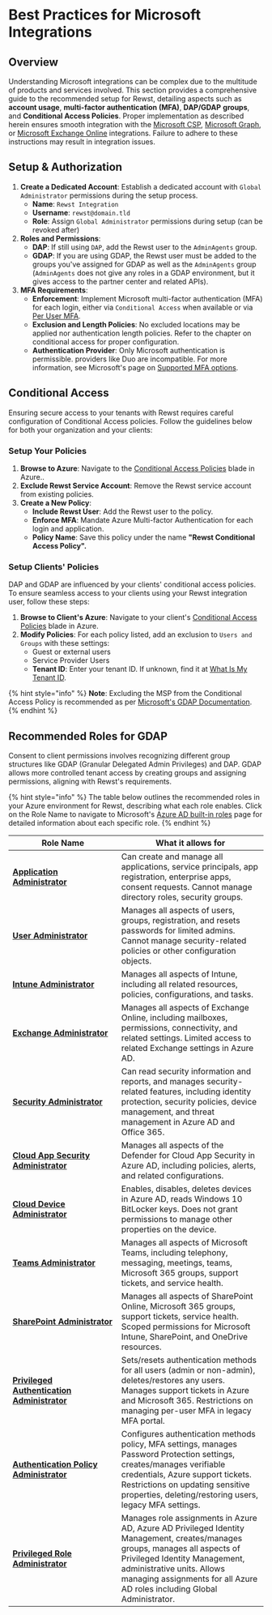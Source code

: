 # Best Practices for Microsoft Integrations

## Overview

Understanding Microsoft integrations can be complex due to the multitude of products and services involved. This section provides a comprehensive guide to the recommended setup for Rewst, detailing aspects such as **account usage**, **multi-factor authentication (MFA)**, **DAP/GDAP** **groups**, and **Conditional Access Policies**. Proper implementation as described herein ensures smooth integration with the [Microsoft CSP](microsoft-csp/), [Microsoft Graph](microsoft-graph/), or [Microsoft Exchange Online](../mail/microsoft-exchange-online/) integrations. Failure to adhere to these instructions may result in integration issues.

## **Setup & Authorization**

1. **Create a Dedicated Account**: Establish a dedicated account with `Global Administrator` permissions during the setup process.
   * **Name**: `Rewst Integration`
   * **Username**: `rewst@domain.tld`
   * **Role**: Assign `Global Administrator` permissions during setup (can be revoked after)
2. **Roles and Permissions**:
   * **DAP**: If still using `DAP`, add the Rewst user to the `AdminAgents` group.
   * **GDAP**: If you are using GDAP, the Rewst user must be added to the groups you've assigned for GDAP as well as the `AdminAgents` group (`AdminAgents` does not give any roles in a GDAP environment, but it gives access to the partner center and related APIs).
3. **MFA Requirements**:
   * **Enforcement**: Implement Microsoft multi-factor authentication (MFA) for each login, either via `Conditional Access` when available or via [Per User MFA](https://account.activedirectory.windowsazure.com/UserManagement/MultifactorVerification.aspx).
   * **Exclusion and Length Policies**: No excluded locations may be applied nor authentication length policies. Refer to the chapter on conditional access for proper configuration.
   * **Authentication Provider**: Only Microsoft authentication is permissible. providers like Duo are incompatible. For more information, see Microsoft's page on [Supported MFA options](https://learn.microsoft.com/en-us/partner-center/partner-security-requirements-mandating-mfa#supported-mfa-options).

## Conditional Access

Ensuring secure access to your tenants with Rewst requires careful configuration of Conditional Access policies. Follow the guidelines below for both your organization and your clients:

### **Setup Your Policies**

1. **Browse to Azure**: Navigate to the [Conditional Access Policies](https://portal.azure.com/#view/Microsoft\_AAD\_ConditionalAccess/ConditionalAccessBlade/\~/Policies) blade in Azure..
2. **Exclude Rewst Service Account**: Remove the Rewst service account from existing policies.
3. **Create a New Policy**:
   * **Include Rewst User**: Add the Rewst user to the policy.
   * **Enforce MFA**: Mandate Azure Multi-factor Authentication for each login and application.
   * **Policy Name**: Save this policy under the name **"Rewst Conditional Access Policy".**

### **Setup Clients' Policies**

DAP and GDAP are influenced by your clients' conditional access policies. To ensure seamless access to your clients using your Rewst integration user, follow these steps:

1. **Browse to Client's Azure**: Navigate to your client's [Conditional Access Policies](https://portal.azure.com/#view/Microsoft\_AAD\_ConditionalAccess/ConditionalAccessBlade/\~/Policies) blade in Azure.
2. **Modify Policies**: For each policy listed, add an exclusion to `Users and Groups` with these settings:
   * Guest or external users
   * Service Provider Users
   * **Tenant ID**: Enter your tenant ID. If unknown, find it at [What Is My Tenant ID](https://whatismytenantid.com/).

{% hint style="info" %}
**Note**: Excluding the MSP from the Conditional Access Policy is recommended as per [Microsoft's GDAP Documentation](https://learn.microsoft.com/en-us/partner-center/gdap-faq#what-is-the-recommended-next-step-if-the-conditional-access-policy-set-by-the-customer-blocks-all-external-access-including-csps-access-aobo-to-the-customers-tenant).
{% endhint %}

## Recommended Roles for GDAP

Consent to client permissions involves recognizing different group structures like GDAP (Granular Delegated Admin Privileges) and DAP. GDAP allows more controlled tenant access by creating groups and assigning permissions, aligning with Rewst's requirements.

{% hint style="info" %}
The table below outlines the recommended roles in your Azure environment for Rewst, describing what each role enables. Click on the Role Name to navigate to Microsoft's [Azure AD built-in roles](https://learn.microsoft.com/en-us/azure/active-directory/roles/permissions-reference#cloud-app-security-administrator) page for detailed information about each specific role.
{% endhint %}

<table data-full-width="false"><thead><tr><th width="199">Role Name</th><th>What it allows for</th></tr></thead><tbody><tr><td><a href="https://learn.microsoft.com/en-us/azure/active-directory/roles/permissions-reference#application-administrator"><strong>Application Administrator</strong></a></td><td>Can create and manage all applications, service principals, app registration, enterprise apps, consent requests. Cannot manage directory roles, security groups.</td></tr><tr><td><a href="https://learn.microsoft.com/en-us/azure/active-directory/roles/permissions-reference#user-administrator"><strong>User Administrator</strong></a></td><td>Manages all aspects of users, groups, registration, and resets passwords for limited admins. Cannot manage security-related policies or other configuration objects.</td></tr><tr><td><a href="https://learn.microsoft.com/en-us/azure/active-directory/roles/permissions-reference#intune-administrator"><strong>Intune Administrator</strong></a></td><td>Manages all aspects of Intune, including all related resources, policies, configurations, and tasks.</td></tr><tr><td><a href="https://learn.microsoft.com/en-us/azure/active-directory/roles/permissions-reference#exchange-administrator"><strong>Exchange Administrator</strong></a></td><td>Manages all aspects of Exchange Online, including mailboxes, permissions, connectivity, and related settings. Limited access to related Exchange settings in Azure AD.</td></tr><tr><td><a href="https://learn.microsoft.com/en-us/azure/active-directory/roles/permissions-reference#security-administrator"><strong>Security Administrator</strong></a></td><td>Can read security information and reports, and manages security-related features, including identity protection, security policies, device management, and threat management in Azure AD and Office 365.</td></tr><tr><td><a href="https://learn.microsoft.com/en-us/azure/active-directory/roles/permissions-reference#cloud-app-security-administrator"><strong>Cloud App Security Administrator</strong></a></td><td>Manages all aspects of the Defender for Cloud App Security in Azure AD, including policies, alerts, and related configurations.</td></tr><tr><td><a href="https://learn.microsoft.com/en-us/azure/active-directory/roles/permissions-reference#cloud-device-administrator"><strong>Cloud Device Administrator</strong></a></td><td>Enables, disables, deletes devices in Azure AD, reads Windows 10 BitLocker keys. Does not grant permissions to manage other properties on the device.</td></tr><tr><td><a href="https://learn.microsoft.com/en-us/azure/active-directory/roles/permissions-reference#teams-administrator"><strong>Teams Administrator</strong></a></td><td>Manages all aspects of Microsoft Teams, including telephony, messaging, meetings, teams, Microsoft 365 groups, support tickets, and service health.</td></tr><tr><td><a href="https://learn.microsoft.com/en-us/azure/active-directory/roles/permissions-reference#sharepoint-administrator"><strong>SharePoint Administrator</strong></a></td><td>Manages all aspects of SharePoint Online, Microsoft 365 groups, support tickets, service health. Scoped permissions for Microsoft Intune, SharePoint, and OneDrive resources.</td></tr><tr><td><a href="https://learn.microsoft.com/en-us/azure/active-directory/roles/permissions-reference#privileged-authentication-administrator"><strong>Privileged Authentication Administrator</strong></a></td><td>Sets/resets authentication methods for all users (admin or non-admin), deletes/restores any users. Manages support tickets in Azure and Microsoft 365. Restrictions on managing per-user MFA in legacy MFA portal.</td></tr><tr><td><a href="https://learn.microsoft.com/en-us/azure/active-directory/roles/permissions-reference#authentication-policy-administrator"><strong>Authentication Policy Administrator</strong></a></td><td>Configures authentication methods policy, MFA settings, manages Password Protection settings, creates/manages verifiable credentials, Azure support tickets. Restrictions on updating sensitive properties, deleting/restoring users, legacy MFA settings.</td></tr><tr><td><a href="https://learn.microsoft.com/en-us/azure/active-directory/roles/permissions-reference#privileged-role-administrator"><strong>Privileged Role Administrator</strong></a></td><td>Manages role assignments in Azure AD, Azure AD Privileged Identity Management, creates/manages groups, manages all aspects of Privileged Identity Management, administrative units. Allows managing assignments for all Azure AD roles including Global Administrator.</td></tr></tbody></table>
